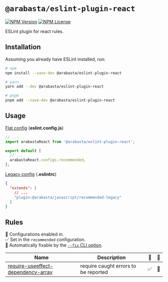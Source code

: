 # `@arabasta/eslint-plugin-react`

[![NPM Version](https://img.shields.io/npm/v/%40arabasta%2Feslint-plugin-react)](https://www.npmjs.com/package/@arabasta/eslint-plugin-react)
[![NPM License](https://img.shields.io/npm/l/%40arabasta%2Feslint-plugin-react)](https://github.com/CloudNStoyan/arabasta/blob/main/eslint-plugin-react/LICENSE)

ESLint plugin for react rules.

## Installation

Assuming you already have ESLint installed, run:

```sh
# npm
npm install --save-dev @arabasta/eslint-plugin-react

# yarn
yarn add --dev @arabasta/eslint-plugin-react

# pnpm
pnpm add --save-dev @arabasta/eslint-plugin-react
```

## Usage

[Flat config](https://eslint.org/docs/latest/use/configure/configuration-files)
(**eslint.config.js**)

```js
// ...
import arabastaReact from '@arabasta/eslint-plugin-react';

export default [
  // ...
  arabastaReact.configs.recommended,
];
```

[Legacy config](https://eslint.org/docs/latest/use/configure/configuration-files-deprecated)
(**.eslintrc**)

```json
{
  "extends": [
    // ...
    "plugin:@arabasta/javascript/recommended-legacy"
  ]
}
```

## Rules

💼 Configurations enabled in.\
✅ Set in the `recommended` configuration.\
🔧 Automatically fixable by the [`--fix` CLI option](https://eslint.org/docs/user-guide/command-line-interface#--fix).

| Name                                                                                   | Description                          | 💼  | 🔧  |
| -------------------------------------------------------------------------------------- | ------------------------------------ | --- | --- |
| [require-useeffect-dependency-array](docs/rules/require-useeffect-dependency-array.md) | require caught errors to be reported | ✅  | 🔧  |
